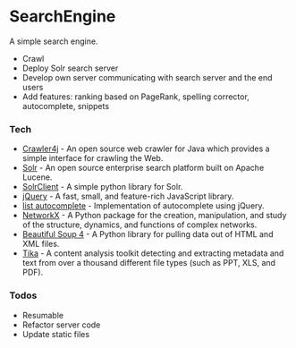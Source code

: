 # SearchEngine
A simple search engine.

  - Crawl
  - Deploy Solr search server
  - Develop own server communicating with search server and the end users
  - Add features: ranking based on PageRank, spelling corrector, autocomplete, snippets

### Tech
* [Crawler4j](https://github.com/yasserg/crawler4j) -  An open source web crawler for Java which provides a simple interface for crawling the Web.
* [Solr](http://lucene.apache.org/solr/) -  An open source enterprise search platform built on Apache Lucene.
* [SolrClient](https://github.com/moonlitesolutions/SolrClient) - A simple python library for Solr.
* [jQuery](https://jquery.com/) - A fast, small, and feature-rich JavaScript library.
* [list autocomplete](https://cuiqingcai.com/1573.html) - Implementation of autocomplete using jQuery.
* [NetworkX](https://networkx.github.io/) -  A Python package for the creation, manipulation, and study of the structure, dynamics, and functions of complex networks.
* [Beautiful Soup 4](https://www.crummy.com/software/BeautifulSoup/bs4/doc/) - A Python library for pulling data out of HTML and XML files.
* [Tika](https://tika.apache.org/) -  A content analysis toolkit detecting and extracting metadata and text from over a thousand different file types (such as PPT, XLS, and PDF).

### Todos
 - Resumable
 - Refactor server code 
 - Update static files
